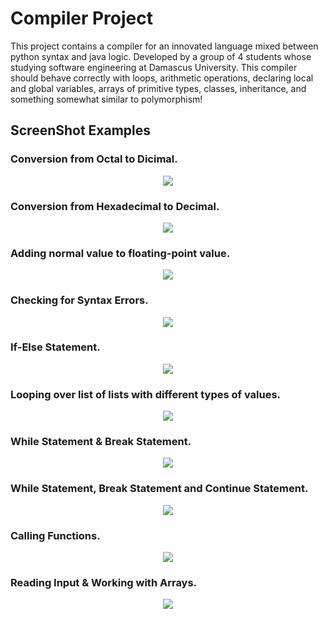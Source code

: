# Compiler Project
This project contains a compiler for an innovated language mixed between python syntax and java logic. Developed by a group of 4 students whose studying software engineering at Damascus University. This compiler should behave correctly with loops, arithmetic operations, declaring local and global variables, arrays of primitive types, classes, inheritance, and something somewhat similar to polymorphism!

## ScreenShot Examples
### Conversion from Octal to Dicimal.
<p align="center">
  <img src="https://github.com/BlueBrains/compiler-project/blob/stable/examples/3531602438.JPG"/>
</p>

### Conversion from Hexadecimal to Decimal.
<p align="center">
  <img src="https://github.com/BlueBrains/compiler-project/blob/stable/examples/3531609503.JPG"/>
</p>

### Adding normal value to floating-point value.
<p align="center">
  <img src="https://github.com/BlueBrains/compiler-project/blob/stable/examples/3532830938.JPG"/>
</p>

### Checking for Syntax Errors.
<p align="center">
  <img src="https://github.com/BlueBrains/compiler-project/blob/stable/examples/3531618224.JPG"/>
</p>

### If-Else Statement.
<p align="center">
  <img src="https://github.com/BlueBrains/compiler-project/blob/stable/examples/3532683071.JPG"/>
</p>

### Looping over list of lists with different types of values.
<p align="center">
  <img src="https://github.com/BlueBrains/compiler-project/blob/stable/examples/3532878086.JPG"/>
</p>

### While Statement & Break Statement.
<p align="center">
  <img src="https://github.com/BlueBrains/compiler-project/blob/stable/examples/3533183804.JPG"/>
</p>

### While Statement, Break Statement and Continue Statement.
<p align="center">
  <img src="https://github.com/BlueBrains/compiler-project/blob/stable/examples/3533183909.JPG"/>
</p>

### Calling Functions.
<p align="center">
  <img src="https://github.com/BlueBrains/compiler-project/blob/stable/examples/3534224768.JPG"/>
</p>

### Reading Input & Working with Arrays.
<p align="center">
  <img src="https://github.com/BlueBrains/compiler-project/blob/stable/examples/3534224768.JPG"/>
</p>
